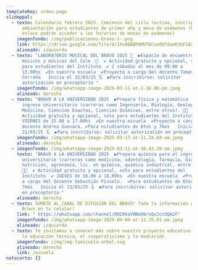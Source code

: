 ```yaml
---
templateKey: index-page
slideppal:
  - texto: Calendario febrero 2025. Comienzo del ciclo lectivo, inscripciones,
      ambientación para estudiantes de primer año y mesa de exámenes (En el
      enlace podrán acceder a los horarios de mesas de exámenes)
    imagenfondo: /img/publicaciones-bravo-1-.png
    link: https://drive.google.com/file/d/1Xx98B8P6MUT8Cue80fdaeKYGF182_XeQ/view?usp=sharing
    alineado: izquierda
  - texto: "LABORATORIO MUSICAL DEL BRAVO 2025 🎸  ▶️Espacio de encuentro para
      músicos y músicas del Cole 🎶🎼  ✔️ Actividad gratuita y opcional, solo
      para estudiantes del Instituto  ✔️ 2 sábados al mes de 09.00 a
      13.00hs  ✔️En nuestra escuela  ✔️Proyecto a cargo del docente Tomás
      Cerrada   Inicia el 22/03/25 🗓️  ▶️Para inscribirse: solicitar
      autorización en preceptoría "
    imagenfondo: /img/whatsapp-image-2025-03-11-at-1.16.00-pm.jpeg
    alineado: derecha
  - texto: "BRAVO A LA UNIVERSIDAD 2025  ▶️Prepara física y matemática  para el
      ingreso universitario (carreras como Ingeniería, Biología, Geología,
      Medicina, Ciencias Exactas, Ciencias Químicas, entre otras). 📕📖  ✔️
      Actividad gratuita y opcional, solo para estudiantes del Instituto  ✔️
      VIERNES de 15.00 a 17.00hs  ✔️En nuestra escuela  ✔️Proyecto a cargo de la
      docente Andrea Guevara. ✔️Para estudiantes de 6tos y 7mos   Inicia el
      21/03/25 🗓️  ▶️Para inscribirse: solicitar autorización en preceptoría "
    imagenfondo: /img/whatsapp-image-2025-03-17-at-11.34.04-am.jpeg
    alineado: derecha
  - imagenfondo: /img/whatsapp-image-2025-03-11-at-10.43.20-am.jpeg
    texto: "BRAVO A LA UNIVERSIDAD 2025  ▶️Prepara química para el ingreso
      universitario (carreras como medicina, odontología, farmacia, bioquímica,
      nutrición, agronomía, lic. en química, química industrial, entre otras).
      📕📖  ✔️ Actividad gratuita y opcional, solo para estudiantes del
      Instituto  ✔️ JUEVES de 16.00 a 18.00hs  ✔️En nuestra escuela  ✔️Proyecto
      a cargo del docente Sebastián Fissolo.  ✔️Para estudiantes de 6tos y
      7mos   Inicia el 13/03/25 🗓️  ▶️Para inscribirse: solicitar autorización
      en preceptoría "
    alineado: derecha
  - texto: SUMATE AL CANAL DE DIFUSIÓN DEL BRAVO! Toda la información oficial del
      Bravo en tu celular!
    link: " https://whatsapp.com/channel/0029VaVMBeO6rsQsJcn3QA2F"
    imagenfondo: /img/whatsapp-image-2024-04-08-at-12.35.01-pm.jpeg
    alineado: izquierda
  - texto: Te invitamos a conocer más sobre nuestro proyecto educativo,  basado en
      la educación técnica, el cooperativismo y la mediación.
    imagenfondo: /img/img-laescuela-arbol.svg
    alineado: derecha
    link: /escuela
notacorta: []
---
```

